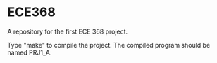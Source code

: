 ECE368
==========

A repository for the first ECE 368 project.

Type "make" to compile the project.  The compiled program
should be named PRJ1_A.
